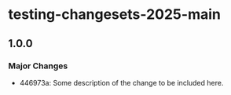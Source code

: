 # testing-changesets-2025-main

## 1.0.0

### Major Changes

- 446973a: Some description of the change to be included here.
